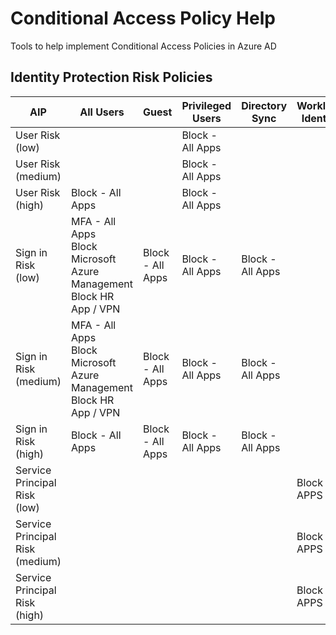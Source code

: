 # Conditional Access Policy Help
Tools to help implement Conditional Access Policies in Azure AD
## Identity Protection Risk Policies
| AIP | All Users | Guest | Privileged Users | Directory Sync | Workload Identity |
| --------------- | --------------- | --------------- | --------------- | --------------- | --------------- |
| User Risk (low) |  |  | Block - All Apps |  |  | 
| User Risk (medium) |  |  | Block - All Apps |  |  | 
| User Risk (high) | Block - All Apps |  | Block - All Apps |  |  | 
| Sign in Risk (low) | MFA - All Apps <BR /> Block Microsoft Azure Management <BR /> Block HR App / VPN | Block - All Apps | Block - All Apps | Block - All Apps |  | 
| Sign in Risk (medium) | MFA - All Apps <BR /> Block Microsoft Azure Management <BR /> Block HR App / VPN | Block - All Apps | Block - All Apps | Block - All Apps |  | 
| Sign in Risk (high) | Block - All Apps | Block - All Apps | Block - All Apps | Block - All Apps |  | 
| Service Principal Risk (low) |  |  |  |  | Block All APPS | 
| Service Principal Risk (medium) |  |  |  |  | Block All APPS | 
| Service Principal Risk (high) |  |  |  |  | Block All APPS | 
